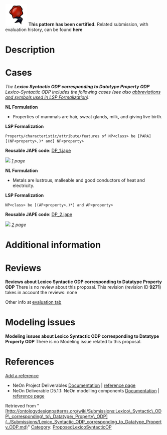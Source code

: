[![](../images/thumb/b/b5/Certified.png/70px-Certified.png)](../Image/Certified.png.md "Certified.png") __This pattern has been certified.__
Related submission, with evaluation history, can be found __here__





#  Description


  




#  Cases


_The __Lexico Syntactic ODP corresponding to Datatype Property ODP__ Lexico-Syntactic ODP includes the following cases (see also [abbreviations and symbols used in LSP Formalization](../Community/LSPSymbols.md "Community:LSPSymbols")):_


  






__NL Formulation__



* Properties of mammals are hair, sweat glands, milk, and giving live birth.


__LSP Formalization__




```
Property/characteristic/attribute/features of NP<class> be [PARA] [(NP<property>,)* and] NP<property>

```

__Reusable JAPE code__: [DP\_1.jape](../images/e/ef/DP_1.jape "DP 1.jape")





[![](../../images/thumb/8/87/ArrowRight.gif/11px-ArrowRight.gif)](../Image/ArrowRight.gif.md "ArrowRight.gif") _[1](../Submissions/Lexico_Syntactic_ODP_corresponding_to_Datatype_Property_ODP/1.md "Submissions:Lexico Syntactic ODP corresponding to Datatype Property ODP/1") page_





__NL Formulation__



* Metals are lustrous, malleable and good conductors of heat and electricity.


__LSP Formalization__




```
NP<class> be [(AP<property>,)*] and AP<property>

```

__Reusable JAPE code__: [DP\_2.jape](../images/c/c9/DP_2.jape "DP 2.jape")





[![](../../images/thumb/8/87/ArrowRight.gif/11px-ArrowRight.gif)](../Image/ArrowRight.gif.md "ArrowRight.gif") _[2](../Submissions/Lexico_Syntactic_ODP_corresponding_to_Datatype_Property_ODP/2.md "Submissions:Lexico Syntactic ODP corresponding to Datatype Property ODP/2") page_



#  Additional information


#  Reviews



__Reviews about Lexico Syntactic ODP corresponding to Datatype Property ODP__
There is no review about this proposal.
This revision (revision ID __9271__) takes in account the reviews: none


Other info at [evaluation tab](http://ontologydesignpatterns.org/wiki/index.php?title=Submissions:Lexico_Syntactic_ODP_corresponding_to_Datatype_Property_ODP&action=evaluation "http://ontologydesignpatterns.org/wiki/index.php?title=Submissions:Lexico_Syntactic_ODP_corresponding_to_Datatype_Property_ODP&action=evaluation")




  




#  Modeling issues



__Modeling issues about Lexico Syntactic ODP corresponding to Datatype Property ODP__
There is no Modeling issue related to this proposal.




  




#  References


[Add a reference](index.php@title=Odp%253AAdd_reference&subject=Submissions%253ALexico+Syntactic+ODP+corresponding+to+Datatype+Property+ODP.html "http://ontologydesignpatterns.org/wiki/index.php?title=Odp:Add_reference&subject=Submissions%3ALexico+Syntactic+ODP+corresponding+to+Datatype+Property+ODP")



* NeOn Project Deliverables [Documentation](http://www.neon-project.org/nw/Deliverables "http://www.neon-project.org/nw/Deliverables") | [reference page](../Community/References/NeOn_Deliverables.md "Community:References/NeOn Deliverables")
* NeOn Deliverable D5.1.1: NeOn modelling components [Documentation](http://droz.dia.fi.upm.es/neon/servlet/download?ontology=Documentation+Ontology&concept=Deliverable&instanceSet=neon&instance=D5.1.1%3A+NeOn+modelling+components&attribute=On-line+PDF+Version&value=NeOn_2007_D5.1.1.pdf "http://droz.dia.fi.upm.es/neon/servlet/download?ontology=Documentation+Ontology&concept=Deliverable&instanceSet=neon&instance=D5.1.1%3A+NeOn+modelling+components&attribute=On-line+PDF+Version&value=NeOn_2007_D5.1.1.pdf") | [reference page](../Community/References/NeOn_Deliverable_D5_1_1.md "Community:References/NeOn Deliverable D5 1 1")




Retrieved from "[http://ontologydesignpatterns.org/wiki/Submissions:Lexico\_Syntactic\_ODP\_corresponding\_to\_Datatype\_Property\_ODP](../Submissions/Lexico_Syntactic_ODP_corresponding_to_Datatype_Property_ODP.md)"
 [Category](http://ontologydesignpatterns.org/wiki/Special:Categories "Special:Categories"): [ProposedLexicoSyntacticOP](../Category/ProposedLexicoSyntacticOP.md "Category:ProposedLexicoSyntacticOP")